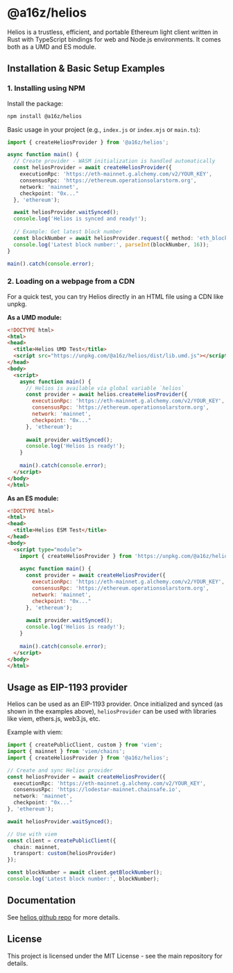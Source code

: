# @a16z/helios

Helios is a trustless, efficient, and portable Ethereum light client written in Rust with TypeScript bindings for web and Node.js environments. It comes both as a UMD and ES module.

## Installation & Basic Setup Examples

### 1. Installing using NPM

Install the package:
```bash
npm install @a16z/helios
```

Basic usage in your project (e.g., `index.js` or `index.mjs` or `main.ts`):
```typescript
import { createHeliosProvider } from '@a16z/helios';

async function main() {
  // Create provider - WASM initialization is handled automatically
  const heliosProvider = await createHeliosProvider({
    executionRpc: 'https://eth-mainnet.g.alchemy.com/v2/YOUR_KEY',
    consensusRpc: 'https://ethereum.operationsolarstorm.org',
    network: 'mainnet',
    checkpoint: "0x..."
  }, 'ethereum');

  await heliosProvider.waitSynced();
  console.log('Helios is synced and ready!');
  
  // Example: Get latest block number
  const blockNumber = await heliosProvider.request({ method: 'eth_blockNumber', params: [] });
  console.log('Latest block number:', parseInt(blockNumber, 16));
}

main().catch(console.error);
```

### 2. Loading on a webpage from a CDN

For a quick test, you can try Helios directly in an HTML file using a CDN like unpkg.

**As a UMD module:**
```html
<!DOCTYPE html>
<html>
<head>
  <title>Helios UMD Test</title>
  <script src="https://unpkg.com/@a16z/helios/dist/lib.umd.js"></script>
</head>
<body>
  <script>
    async function main() {
      // Helios is available via global variable `helios`
      const provider = await helios.createHeliosProvider({
        executionRpc: 'https://eth-mainnet.g.alchemy.com/v2/YOUR_KEY',
        consensusRpc: 'https://ethereum.operationsolarstorm.org',
        network: 'mainnet',
        checkpoint: "0x..."
      }, 'ethereum');
      
      await provider.waitSynced();
      console.log('Helios is ready!');
    }
    
    main().catch(console.error);
  </script>
</body>
</html>
```

**As an ES module:**
```html
<!DOCTYPE html>
<html>
<head>
  <title>Helios ESM Test</title>
</head>
<body>
  <script type="module">
    import { createHeliosProvider } from 'https://unpkg.com/@a16z/helios/dist/lib.mjs';
    
    async function main() {
      const provider = await createHeliosProvider({
        executionRpc: 'https://eth-mainnet.g.alchemy.com/v2/YOUR_KEY',
        consensusRpc: 'https://ethereum.operationsolarstorm.org',
        network: 'mainnet',
        checkpoint: "0x..."
      }, 'ethereum');
      
      await provider.waitSynced();
      console.log('Helios is ready!');
    }
    
    main().catch(console.error);
  </script>
</body>
</html>
```

## Usage as EIP-1193 provider

Helios can be used as an EIP-1193 provider. Once initialized and synced (as shown in the examples above), `heliosProvider` can be used with libraries like viem, ethers.js, web3.js, etc.

Example with viem:
```typescript
import { createPublicClient, custom } from 'viem';
import { mainnet } from 'viem/chains';
import { createHeliosProvider } from '@a16z/helios';

// Create and sync Helios provider
const heliosProvider = await createHeliosProvider({
  executionRpc: 'https://eth-mainnet.g.alchemy.com/v2/YOUR_KEY',
  consensusRpc: 'https://lodestar-mainnet.chainsafe.io',
  network: 'mainnet',
  checkpoint: "0x..."
}, 'ethereum');

await heliosProvider.waitSynced();

// Use with viem
const client = createPublicClient({
  chain: mainnet,
  transport: custom(heliosProvider)
});

const blockNumber = await client.getBlockNumber();
console.log('Latest block number:', blockNumber);
```

## Documentation

See [helios github repo](https://github.com/a16z/helios/) for more details.

## License

This project is licensed under the MIT License - see the main repository for details.